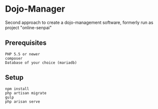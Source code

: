 # Dojo-Manager

Second approach to create a dojo-management software, formerly run as project "online-senpai"


## Prerequisites
  
    PHP 5.5 or newer
    composer
    Database of your choice (mariadb)

## Setup

    npm install
    php artisan migrate
    gulp
    php arisan serve
